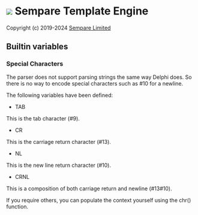 # ![](../images/sempare-logo-45px.png) Sempare Template Engine

Copyright (c) 2019-2024 [Sempare Limited](http://www.sempare.ltd)

## Builtin variables

### Special Characters

The parser does not support parsing strings the same way Delphi does. So there is no way to encode special characters such as #10 for a newline.

The following variables have been defined:

- TAB

This is the tab character (#9).

- CR

This is the carriage return character (#13).

- NL

This is the new line return character (#10).

- CRNL

This is a composition of both carriage return and newline (#13#10).

If you require others, you can populate the context yourself using the chr() function.